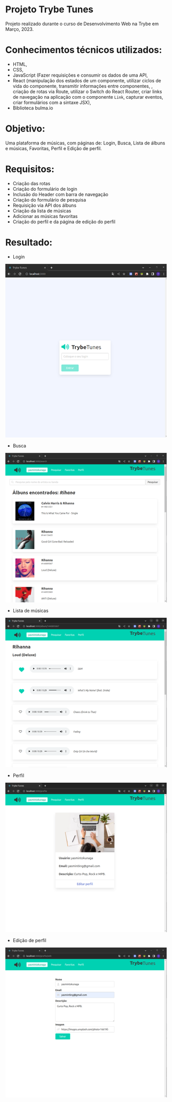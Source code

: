 # Projeto Trybe Tunes

Projeto realizado durante o curso de Desenvolvimento Web na Trybe em Março, 2023.

# Conhecimentos técnicos utilizados: 

* HTML,
* CSS, 
* JavaScript (Fazer requisições e consumir os dados de uma API,
* React (manipulação dos estados de um componente, utilizar ciclos de vida do componente, transmitir informações entre componentes, , criação de rotas via Route, utilizar o Switch do React Router, criar links de navegação na aplicação com o componente `Link`, capturar eventos, criar formulários com a sintaxe JSX),
* Biblioteca bulma.io

# Objetivo:

Uma plataforma de músicas, com páginas de: Login, Busca, Lista de álbuns e músicas, Favoritas, Perfil e Edição de perfil.

# Requisitos:

* Criação das rotas
* Criação do formulário de login
* Inclusão do Header com barra de navegação
* Criação do formulário de pesquisa
* Requisição via API dos álbuns
* Criação da lista de músicas
* Adicionar as músicas favoritas
* Criação do perfil e da página de edição do perfil

# Resultado:

* Login

![resultado do meu projeto](./src/img/trybetunes-login.png)

* Busca

![resultado do meu projeto](./src/img/trybetunes-search.png)

* Lista de músicas

![resultado do meu projeto](./src/img/trybetunes-musics.png)

* Perfil

![resultado do meu projeto](./src/img/trybetunes-profile.png)

* Edição de perfil

![resultado do meu projeto](./src/img/trybe-tunes-editprofile.png)
